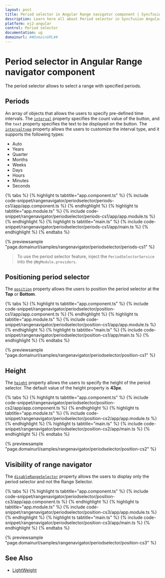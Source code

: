 ```yaml
---
layout: post
title: Period selector in Angular Range navigator component | Syncfusion
description: Learn here all about Period selector in Syncfusion Angular Range navigator component of Syncfusion Essential JS 2 and more.
platform: ej2-angular
control: Period selector 
documentation: ug
domainurl: ##DomainURL##
---
```


# Period selector in Angular Range navigator component

The period selector allows to select a range with specified periods.

## Periods

An array of objects that allows the users to specify pre-defined time intervals. The [`interval`](https://ej2.syncfusion.com/angular/documentation/api/range-navigator/#interval) property specifies the count value of the button, and the `text` property specifies the text to be displayed on the button. The [`intervaltype`](https://ej2.syncfusion.com/angular/documentation/api/range-navigator/#intervaltype) property allows the users to customize the interval type, and it supports the following types:

* Auto
* Years
* Quarter
* Months
* Weeks
* Days
* Hours
* Minutes
* Seconds

{% tabs %}
{% highlight ts tabtitle="app.component.ts" %}
{% include code-snippet/rangenavigator/periodselector/periods-cs1/app/app.component.ts %}
{% endhighlight %}
{% highlight ts tabtitle="app.module.ts" %}
{% include code-snippet/rangenavigator/periodselector/periods-cs1/app/app.module.ts %}
{% endhighlight %}
{% highlight ts tabtitle="main.ts" %}
{% include code-snippet/rangenavigator/periodselector/periods-cs1/app/main.ts %}
{% endhighlight %}
{% endtabs %}
  
{% previewsample "page.domainurl/samples/rangenavigator/periodselector/periods-cs1" %}

>To use the period selector feature, inject the `PeriodSelectorService` into the `@NgModule.providers`.

## Positioning period selector

The [`position`](https://ej2.syncfusion.com/angular/documentation/api/range-navigator/periodSelectorSettingsModel/#position) property allows the users to position the period selector at the **Top** or **Bottom**.

{% tabs %}
{% highlight ts tabtitle="app.component.ts" %}
{% include code-snippet/rangenavigator/periodselector/position-cs1/app/app.component.ts %}
{% endhighlight %}
{% highlight ts tabtitle="app.module.ts" %}
{% include code-snippet/rangenavigator/periodselector/position-cs1/app/app.module.ts %}
{% endhighlight %}
{% highlight ts tabtitle="main.ts" %}
{% include code-snippet/rangenavigator/periodselector/position-cs1/app/main.ts %}
{% endhighlight %}
{% endtabs %}
  
{% previewsample "page.domainurl/samples/rangenavigator/periodselector/position-cs1" %}

## Height

The [`height`](https://ej2.syncfusion.com/angular/documentation/api/range-navigator/periodSelectorSettingsModel/#height) property allows the users to specify the height of the period selector. The default value of the height property is **43px**.

{% tabs %}
{% highlight ts tabtitle="app.component.ts" %}
{% include code-snippet/rangenavigator/periodselector/position-cs2/app/app.component.ts %}
{% endhighlight %}
{% highlight ts tabtitle="app.module.ts" %}
{% include code-snippet/rangenavigator/periodselector/position-cs2/app/app.module.ts %}
{% endhighlight %}
{% highlight ts tabtitle="main.ts" %}
{% include code-snippet/rangenavigator/periodselector/position-cs2/app/main.ts %}
{% endhighlight %}
{% endtabs %}
  
{% previewsample "page.domainurl/samples/rangenavigator/periodselector/position-cs2" %}

## Visibility of range navigator

The [`disableRangeSelector`](https://ej2.syncfusion.com/angular/documentation/api/range-navigator/#disablerangeselector) property allows the users to display only the period selector and not the Range Selector.

{% tabs %}
{% highlight ts tabtitle="app.component.ts" %}
{% include code-snippet/rangenavigator/periodselector/position-cs3/app/app.component.ts %}
{% endhighlight %}
{% highlight ts tabtitle="app.module.ts" %}
{% include code-snippet/rangenavigator/periodselector/position-cs3/app/app.module.ts %}
{% endhighlight %}
{% highlight ts tabtitle="main.ts" %}
{% include code-snippet/rangenavigator/periodselector/position-cs3/app/main.ts %}
{% endhighlight %}
{% endtabs %}
  
{% previewsample "page.domainurl/samples/rangenavigator/periodselector/position-cs3" %}

## See Also

* [LightWeight](./lightweight/)